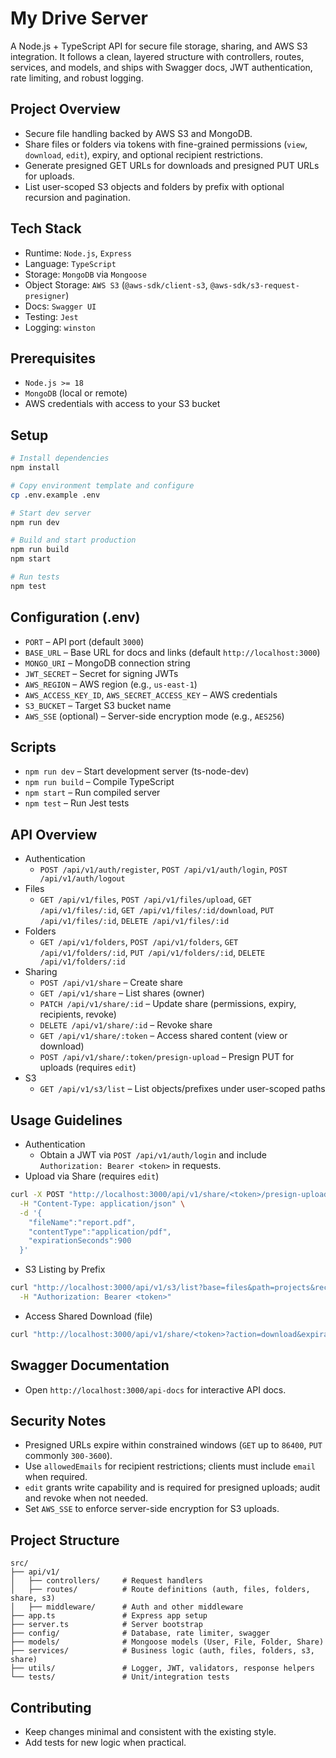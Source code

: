 # My Drive Server

A Node.js + TypeScript API for secure file storage, sharing, and AWS S3 integration. It follows a clean, layered structure with controllers, routes, services, and models, and ships with Swagger docs, JWT authentication, rate limiting, and robust logging.

## Project Overview
- Secure file handling backed by AWS S3 and MongoDB.
- Share files or folders via tokens with fine-grained permissions (`view`, `download`, `edit`), expiry, and optional recipient restrictions.
- Generate presigned GET URLs for downloads and presigned PUT URLs for uploads.
- List user-scoped S3 objects and folders by prefix with optional recursion and pagination.

## Tech Stack
- Runtime: `Node.js`, `Express`
- Language: `TypeScript`
- Storage: `MongoDB` via `Mongoose`
- Object Storage: `AWS S3` (`@aws-sdk/client-s3`, `@aws-sdk/s3-request-presigner`)
- Docs: `Swagger UI`
- Testing: `Jest`
- Logging: `winston`

## Prerequisites
- `Node.js >= 18`
- `MongoDB` (local or remote)
- AWS credentials with access to your S3 bucket

## Setup
```bash
# Install dependencies
npm install

# Copy environment template and configure
cp .env.example .env

# Start dev server
npm run dev

# Build and start production
npm run build
npm start

# Run tests
npm test
```

## Configuration (.env)
- `PORT` – API port (default `3000`)
- `BASE_URL` – Base URL for docs and links (default `http://localhost:3000`)
- `MONGO_URI` – MongoDB connection string
- `JWT_SECRET` – Secret for signing JWTs
- `AWS_REGION` – AWS region (e.g., `us-east-1`)
- `AWS_ACCESS_KEY_ID`, `AWS_SECRET_ACCESS_KEY` – AWS credentials
- `S3_BUCKET` – Target S3 bucket name
- `AWS_SSE` (optional) – Server-side encryption mode (e.g., `AES256`)

## Scripts
- `npm run dev` – Start development server (ts-node-dev)
- `npm run build` – Compile TypeScript
- `npm start` – Run compiled server
- `npm test` – Run Jest tests

## API Overview
- Authentication
  - `POST /api/v1/auth/register`, `POST /api/v1/auth/login`, `POST /api/v1/auth/logout`
- Files
  - `GET /api/v1/files`, `POST /api/v1/files/upload`, `GET /api/v1/files/:id`, `GET /api/v1/files/:id/download`, `PUT /api/v1/files/:id`, `DELETE /api/v1/files/:id`
- Folders
  - `GET /api/v1/folders`, `POST /api/v1/folders`, `GET /api/v1/folders/:id`, `PUT /api/v1/folders/:id`, `DELETE /api/v1/folders/:id`
- Sharing
  - `POST /api/v1/share` – Create share
  - `GET /api/v1/share` – List shares (owner)
  - `PATCH /api/v1/share/:id` – Update share (permissions, expiry, recipients, revoke)
  - `DELETE /api/v1/share/:id` – Revoke share
  - `GET /api/v1/share/:token` – Access shared content (view or download)
  - `POST /api/v1/share/:token/presign-upload` – Presign PUT for uploads (requires `edit`)
- S3
  - `GET /api/v1/s3/list` – List objects/prefixes under user-scoped paths

## Usage Guidelines
- Authentication
  - Obtain a JWT via `POST /api/v1/auth/login` and include `Authorization: Bearer <token>` in requests.
- Upload via Share (requires `edit`)
```bash
curl -X POST "http://localhost:3000/api/v1/share/<token>/presign-upload" \
  -H "Content-Type: application/json" \
  -d '{
    "fileName":"report.pdf",
    "contentType":"application/pdf",
    "expirationSeconds":900
  }'
```
- S3 Listing by Prefix
```bash
curl "http://localhost:3000/api/v1/s3/list?base=files&path=projects&recursive=true&maxKeys=200" \
  -H "Authorization: Bearer <token>"
```
- Access Shared Download (file)
```bash
curl "http://localhost:3000/api/v1/share/<token>?action=download&expirationSeconds=600"
```

## Swagger Documentation
- Open `http://localhost:3000/api-docs` for interactive API docs.

## Security Notes
- Presigned URLs expire within constrained windows (`GET` up to `86400`, `PUT` commonly `300-3600`).
- Use `allowedEmails` for recipient restrictions; clients must include `email` when required.
- `edit` grants write capability and is required for presigned uploads; audit and revoke when not needed.
- Set `AWS_SSE` to enforce server-side encryption for S3 uploads.

## Project Structure
```text
src/
├── api/v1/
│   ├── controllers/     # Request handlers
│   ├── routes/          # Route definitions (auth, files, folders, share, s3)
│   ├── middleware/      # Auth and other middleware
├── app.ts               # Express app setup
├── server.ts            # Server bootstrap
├── config/              # Database, rate limiter, swagger
├── models/              # Mongoose models (User, File, Folder, Share)
├── services/            # Business logic (auth, files, folders, s3, share)
├── utils/               # Logger, JWT, validators, response helpers
└── tests/               # Unit/integration tests
```

## Contributing
- Keep changes minimal and consistent with the existing style.
- Add tests for new logic when practical.